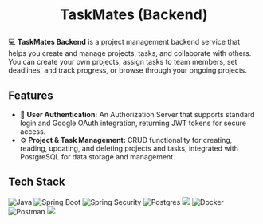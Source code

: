 # <p align="center">TaskMates (Backend)</p>
:computer: **TaskMates Backend** is a project management backend service that helps you create and manage projects, tasks, and collaborate with others.
You can create your own projects, assign tasks to team members, set deadlines, and track progress, or browse through your ongoing projects.

## Features
- :key: **User Authentication:** An Authorization Server that supports standard login and Google OAuth integration, returning JWT tokens for secure access.
- :gear: **Project & Task Management:** CRUD functionality for creating, reading, updating, and deleting projects and tasks, integrated with PostgreSQL for data storage and management.

## Tech Stack

![Java](https://img.shields.io/badge/Java-ED8B00?style=for-the-badge&logo=openjdk&logoColor=white)
![Spring Boot](https://img.shields.io/badge/Spring%20Boot-6DB33F?style=for-the-badge&logo=springboot&logoColor=white)
![Spring Security](https://img.shields.io/badge/Spring%20Security-6DB33F?style=for-the-badge&logo=springsecurity&logoColor=white)
![Postgres](https://img.shields.io/badge/postgresql-4169e1?style=for-the-badge&logo=postgresql&logoColor=white)
![](https://img.shields.io/badge/Gradle-02303A?style=for-the-badge&logo=Gradle&logoColor=white)
![Docker](https://img.shields.io/badge/Docker-0db7ed?style=for-the-badge&logo=Docker&logoColor=white)
![Postman](https://img.shields.io/badge/Postman-FF6C37?style=for-the-badge&logo=Postman&logoColor=white)
![](https://img.shields.io/badge/Intellij%20Idea-000?logo=intellij-idea&style=for-the-badge)
